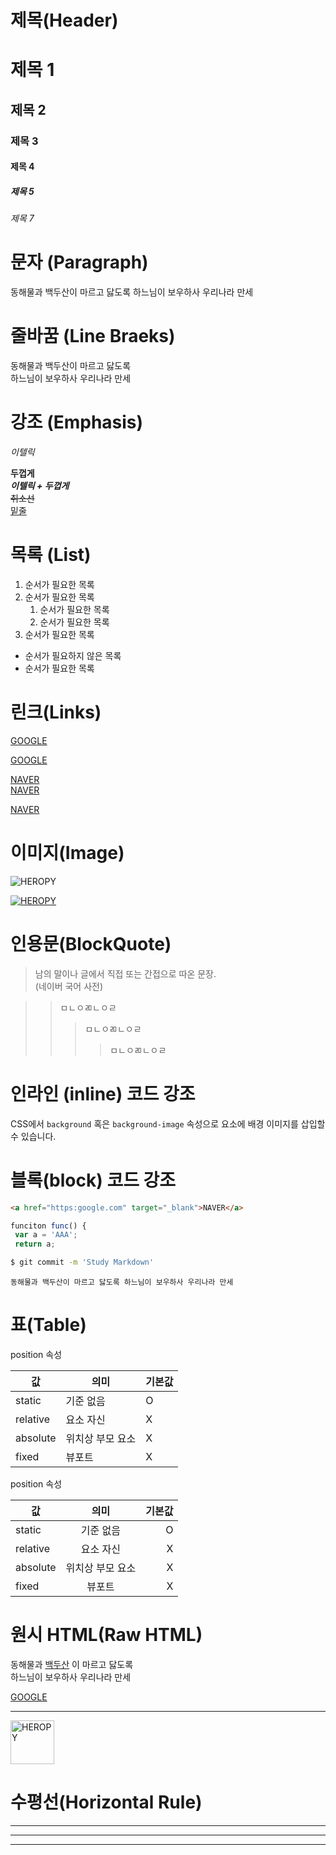 # 제목(Header)

# 제목 1
## 제목 2
### 제목 3
#### 제목 4
##### 제목 5
###### 제목 7

# 문자 (Paragraph)

동해물과 백두산이 마르고 닳도록
하느님이 보우하사 우리나라 만세

# 줄바꿈 (Line Braeks)

동해물과 백두산이 마르고 닳도록 <br/>
하느님이 보우하사 우리나라 만세  

# 강조 (Emphasis)

_이텔릭_

**두껍게**  
**_이텔릭 + 두껍게_**  
~~취소선~~  
<u>밑줄</u>


# 목록 (List)  

1. 순서가 필요한 목록
2. 순서가 필요한 목록  
    1. 순서가 필요한 목록  
    2. 순서가 필요한 목록
2. 순서가 필요한 목록

- 순서가 필요하지 않은 목록
- 순서가 필요한 목록

# 린크(Links)

<a href="https:google.com">GOOGLE</a>

[GOOGLE](https:google.com)


<a href="https:google.com" title="NAVER로 이동!">NAVER</a>  
[NAVER](https://naver.com "NAVER로 이동!")

<a href="https:google.com" title="NAVER로 이동!" target="_blank">NAVER</a>  

# 이미지(Image)

![HEROPY](https://heropy.blog/css/images/logo.png)

[![HEROPY](https://heropy.blog/css/images/logo.png)](https://heropy.blog)

# 인용문(BlockQuote)

> 남의 말이나 글에서 직접 또는 간접으로 따온 문장.  
> (네이버 국어 사전)

>>ㅁㄴㅇㄻㄴㅇㄹ
>>>ㅁㄴㅇㄻㄴㅇㄹ
>>>>ㅁㄴㅇㄻㄴㅇㄹ

# 인라인 (inline) 코드 강조

CSS에서 `background` 혹은
 `background-image` 속성으로 요소에 배경
 이미지를 삽입할 수 있습니다.


 # 블록(block) 코드 강조
 ```html
<a href="https:google.com" target="_blank">NAVER</a>  
 ```

 ```javascript
funciton func() {
  var a = 'AAA';
  return a;
 ```

 ```bash
$ git commit -m 'Study Markdown'
 ```

 ```plaintext
동해물과 백두산이 마르고 닳도록 하느님이 보우하사 우리나라 만세
 ```

 # 표(Table)
 
 position 속성
 
 값 | 의미 | 기본값  
 --|--|--
 static | 기준 없음 | O  
 relative | 요소 자신 | X  
 absolute | 위치상 부모 요소 | X  
 fixed | 뷰포트 | X  

  position 속성
 
 값 | 의미 | 기본값  
 --|:--:|--:
 static | 기준 없음 | O  
 relative | 요소 자신 | X  
 absolute | 위치상 부모 요소 | X  
 fixed | 뷰포트 | X  

 # 원시 HTML(Raw HTML)

 동해물과 <span style="text-decoration: underline;">백두산</span>
 이 마르고 닳도록 <br/>
 하느님이 보우하사 우리나라 만세

<a href="https:google.com">GOOGLE</a>

---

<img width="70" src="https://heropy.blog/css/images/logo.png" alt="HEROPY">

# 수평선(Horizontal Rule)

---

***

___